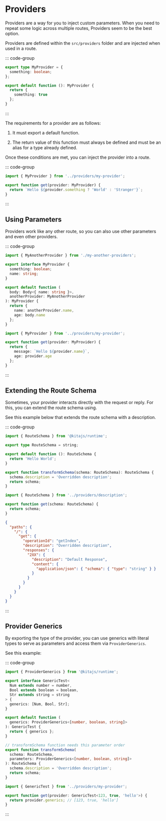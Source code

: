 # Providers

Providers are a way for you to inject custom parameters. When you need to repeat
some logic across multiple routes, Providers seem to be the best option.

Providers are defined within the `src/providers` folder and are injected when
used in a route.

::: code-group

```ts [src/providers/MyProvider.ts]
export type MyProvider = {
  something: boolean;
};

export default function (): MyProvider {
  return {
    something: true
  };
}
```

:::

The requirements for a provider are as follows:

1. It must export a default function.

2. The return value of this function must always be defined and must be an alias
   for a type already defined.

Once these conditions are met, you can inject the provider into a route.

::: code-group

```ts [src/routes/index.ts]
import { MyProvider } from '../providers/my-provider';

export function get(provider: MyProvider) {
  return `Hello ${provider.something ? 'World' : 'Stranger'}`;
}
```

:::

## Using Parameters

Providers work like any other route, so you can also use other parameters and
even other providers.

::: code-group

```ts [src/providers/MyProvider.ts]
import { MyAnotherProvider } from './my-another-providers';

export interface MyProvider {
  something: boolean;
  name: string;
}

export default function (
  body: Body<{ name: string }>,
  anotherProvider: MyAnotherProvider
): MyProvider {
  return {
    name: anotherProvider.name,
    age: body.name
  };
}
```

```ts [src/routes/index.ts]
import { MyProvider } from '../providers/my-provider';

export function get(provider: MyProvider) {
  return {
    message: `Hello ${provider.name}`,
    age: provider.age
  };
}
```

:::

## Extending the Route Schema

Sometimes, your provider interacts directly with the request or reply. For this,
you can extend the route schema using.

See this example below that extends the route schema with a description.

::: code-group

```ts [src/providers/description.ts]
import { RouteSchema } from '@kitajs/runtime';

export type RouteSchema = string;

export default function (): RouteSchema {
  return 'Hello World';
}

export function transformSchema(schema: RouteSchema): RouteSchema {
  schema.description = 'Overridden description';
  return schema;
}
```

```ts [src/routes/index.ts]
import { RouteSchema } from '../providers/description';

export function get(schema: RouteSchema) {
  return schema;
}
```

```json [Route Schema]
{
  "paths": {
    "/": {
      "get": {
        "operationId": "getIndex",
        "description": "Overridden description",
        "responses": {
          "2XX": {
            "description": "Default Response",
            "content": {
              "application/json": { "schema": { "type": "string" } }
            }
          }
        }
      }
    }
  }
}
```

:::

## Provider Generics

By exporting the type of the provider, you can use generics with literal types
to serve as parameters and access them via `ProviderGenerics`.

See this example:

::: code-group

```ts [src/providers/MyProvider.ts]
import { ProviderGenerics } from '@kitajs/runtime';

export interface GenericTest<
  Num extends number = number,
  Bool extends boolean = boolean,
  Str extends string = string
> {
  generics: [Num, Bool, Str];
}

export default function (
  generics: ProviderGenerics<[number, boolean, string]>
): GenericTest {
  return { generics };
}

// transformSchema function needs this parameter order
export function transformSchema(
  schema: RouteSchema,
  parameters: ProviderGenerics<[number, boolean, string]>
): RouteSchema {
  schema.description = 'Overridden description';
  return schema;
}
```

```ts [src/routes/index.ts]
import { GenericTest } from '../providers/my-provider';

export function get(provider: GenericTest<123, true, 'hello'>) {
  return provider.generics; // [123, true, 'hello']
}
```

:::
